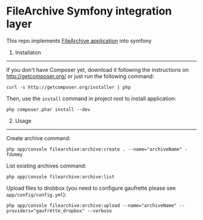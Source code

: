 FileArchive Symfony integration layer
========================

This repo implements [FileArchive application](https://github.com/cocoders/FileArchive) into symfony

1) Installaton
----------------------------------

If you don't have Composer yet, download it following the instructions on
http://getcomposer.org/ or just run the following command:

    curl -s http://getcomposer.org/installer | php

Then, use the `install` command in project root to install application:

    php composer.phar install --dev

2) Usage
----------------------------------

Create archive command:

    php app/console filearchive:archive:create . --name="archiveName" -fdummy

List existing archives command:

    php app/console filearchive:archive:list
    
Upload files to drobbox (you need to configure gaufrette please see `app/config/config.yml`):

    php app/console filearchive:archive:upload --name="archiveName" --providers="gaufrette_dropbox" --verbose
